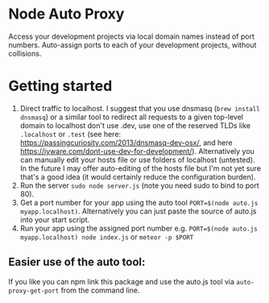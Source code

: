 Node Auto Proxy
====

Access your development projects via local domain names instead of port numbers.
Auto-assign ports to each of your development projects, without collisions.

Getting started
====

1. Direct traffic to localhost. I suggest that you use dnsmasq (`brew install dnsmasq`) or a similar tool to redirect all requests to a given top-level domain to localhost don't use .dev, use one of the reserved TLDs like `.localhost` or `.test` (see here: https://passingcuriosity.com/2013/dnsmasq-dev-osx/, and here https://iyware.com/dont-use-dev-for-development/). Alternatively you can manually edit your hosts file or use folders of localhost (untested). In the future I may offer auto-editing of the hosts file but I'm not yet sure that's a good idea (it would certainly reduce the configuration burden).
2. Run the server `sudo node server.js` (note you need sudo to bind to port 80).
3. Get a port number for your app using the auto tool `PORT=$(node auto.js myapp.localhost)`. Alternatively you can just paste the source of auto.js into your start script.
4. Run your app using the assigned port number e.g. `PORT=$(node auto.js myapp.localhost) node index.js` or `meteor -p $PORT`

Easier use of the auto tool:
---

If you like you can npm link this package and use the auto.js tool via `auto-proxy-get-port` from the command line.
